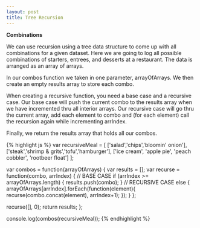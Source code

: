 ```yaml
---
layout: post
title: Tree Recursion
---
```

**Combinations**

We can use recursion using a tree data structure to come up with all combinations for a given dataset. Here we are going to log all possible combinations of starters, entrees, and desserts at a restaurant.  The data is arranged as an array of arrays.

In our combos function we taken in one parameter, arrayOfArrays.  We then create an empty results array to store each combo.

When creating a recursive function, you need a base case and a recursive case.  Our base case will push the current combo to the results array when we have incremented thru all interior arrays.  Our recursive case will go thru the current array, add each element to combo and (for each element) call the recursion again while incrementing arrIndex.

Finally, we return the results array that holds all our combos.


{% highlight js %}
var recursiveMeal = [
  ['salad','chips','bloomin\' onion'],
  ['steak','shrimp & grits','tofu','hamburger'],
  ['ice cream', 'apple pie', 'peach cobbler', 'rootbeer float']
];


var combos = function(arrayOfArrays) {
  var results = [];
  var recurse = function(combo, arrIndex) {
    // BASE CASE
    if (arrIndex >= arrayOfArrays.length) {
      results.push(combo);
    }
    // RECURSIVE CASE
    else {
      arrayOfArrays[arrIndex].forEach(function(element){
        recurse(combo.concat(element), arrIndex+1);
      });
    }
  };
  
  recurse([], 0);
  return results;
};

console.log(combos(recursiveMeal));
{% endhighlight %}

